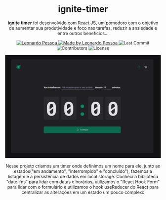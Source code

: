 <h1 align="center">
  <a>
    ignite-timer
  </a>
</h1>

<p align="center"><b>ignite timer</b> foi desenvolvido com React JS, um pomodoro com o objetivo de aumentar sua produtividade e foco nas tarefas, reduzir a ansiedade e entre outros benefícios...</p>

<p align="center">
   <a href="https://www.linkedin.com/in/leonardo-pessoa-5733121b5/">
      <img alt="Leonardo Pessoa" src="https://img.shields.io/badge/-Leonardo Pessoa-4e5acf?style=flat&logo=Linkedin&logoColor=white" />
   </a>

  <a href="https://github.com/LeonardoPess">
    <img alt="Made by Leonardo Pessoa" src="https://img.shields.io/badge/made%20by-Leonardo%20Pessoa-5965e0">
  </a>

  <img alt="Last Commit" src="https://img.shields.io/github/last-commit/LeonardoPess/dass.pess?color=rgb(89,101,224)%22">

  <img alt="Contributors" src="https://img.shields.io/github/contributors/LeonardoPess/dass.pess?color=rgb(89,101,224)">

  <img alt="License" src="https://img.shields.io/badge/license-MIT-%2304D361?color=rgb(89,101,224)">
</p>

<p align="center">
  <img src="ignite-timer.png">
</p>

<p align="center">Nesse projeto criamos um timer onde definimos um nome para ele, junto ao estados("em andamento", "interrompido" e "concluído"), fazemos a listagem e a persistência de dados em local storage. Conheci a biblioteca "date-fns" para lidar com datas e horários, utilizamos o "React Hook Form" para lidar com o formulário e utilizamos o hook useReducer do React para centralizar as alterações em um estado um pouco complexo</p>

